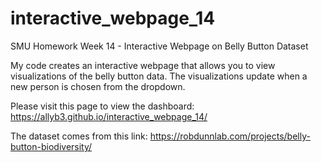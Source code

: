 # interactive_webpage_14
SMU Homework Week 14 - Interactive Webpage on Belly Button Dataset

My code creates an interactive webpage that allows you to view visualizations of the belly button data. The visualizations update when a new person is chosen from the dropdown.

Please visit this page to view the dashboard: https://allyb3.github.io/interactive_webpage_14/

The dataset comes from this link: https://robdunnlab.com/projects/belly-button-biodiversity/

